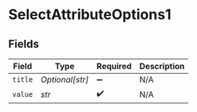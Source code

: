 # SelectAttributeOptions1


## Fields

| Field              | Type               | Required           | Description        |
| ------------------ | ------------------ | ------------------ | ------------------ |
| `title`            | *Optional[str]*    | :heavy_minus_sign: | N/A                |
| `value`            | *str*              | :heavy_check_mark: | N/A                |
